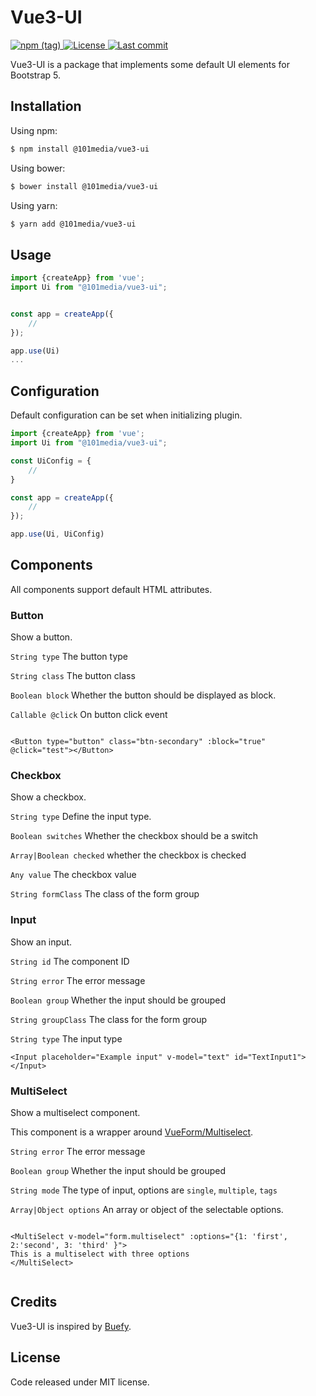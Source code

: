 # Vue3-UI

<p>
  <a href="https://www.npmjs.com/package/@101media/vue3-ui" title="Version" target="_blank" rel="noopener noreferrer">
    <img alt="npm (tag)" src="https://img.shields.io/npm/v/@101media/vue3-ui">
  </a>
  <a href="https://www.npmjs.com/package/@101media/vue3-ui" title="License" target="_blank" rel="noopener noreferrer">
    <img src="https://img.shields.io/npm/l/@101media/vue3-ui" alt="License">
  </a>
  <a href="https://github.com/vueup/vue-quill" title="Last commit" target="_blank" rel="noopener noreferrer">
    <img src="https://img.shields.io/github/last-commit/101media/vue3-ui?logo=github" alt="Last commit">
  </a>
</p>

Vue3-UI is a package that implements some default UI elements for Bootstrap 5.

## Installation

Using npm:

```bash
$ npm install @101media/vue3-ui
```

Using bower:

```bash
$ bower install @101media/vue3-ui
```

Using yarn:

```bash
$ yarn add @101media/vue3-ui
```

## Usage

```js
import {createApp} from 'vue';
import Ui from "@101media/vue3-ui";


const app = createApp({
    //
});

app.use(Ui)
...

```

## Configuration

Default configuration can be set when initializing plugin.

```js 
import {createApp} from 'vue';
import Ui from "@101media/vue3-ui";

const UiConfig = {
    //
}

const app = createApp({
    //
});

app.use(Ui, UiConfig)
 ```

## Components

All components support default HTML attributes.

### Button

Show a button.

`String type`
The button type

`String class`
The button class

`Boolean block`
Whether the button should be displayed as block.

`Callable @click`
On button click event

```vue

<Button type="button" class="btn-secondary" :block="true" @click="test"></Button>
```

### Checkbox

Show a checkbox.

`String type`
Define the input type.

`Boolean switches`
Whether the checkbox should be a switch

`Array|Boolean checked`
whether the checkbox is checked

`Any value`
The checkbox value

`String formClass`
The class of the form group

### Input

Show an input.

`String id`
The component ID

`String error`
The error message

`Boolean group`
Whether the input should be grouped

`String groupClass`
The class for the form group

`String type`
The input type

```vue
<Input placeholder="Example input" v-model="text" id="TextInput1"></Input>
```

### MultiSelect

Show a multiselect component.

This component is a wrapper around [VueForm/Multiselect](https://github.com/vueform/multiselect).

`String error`
The error message

`Boolean group`
Whether the input should be grouped

`String mode`
The type of input, options are `single`, `multiple`, `tags`

`Array|Object options`
An array or object of the selectable options.

```vue

<MultiSelect v-model="form.multiselect" :options="{1: 'first', 2:'second', 3: 'third' }">
This is a multiselect with three options
</MultiSelect>


```

## Credits

Vue3-UI is inspired by [Buefy](https://github.com/buefy/buefy).

## License

Code released under MIT license.